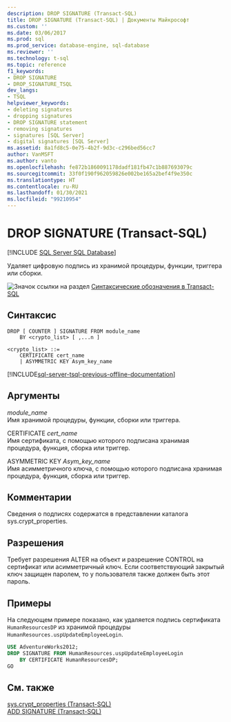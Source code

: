 ```yaml
---
description: DROP SIGNATURE (Transact-SQL)
title: DROP SIGNATURE (Transact-SQL) | Документы Майкрософт
ms.custom: ''
ms.date: 03/06/2017
ms.prod: sql
ms.prod_service: database-engine, sql-database
ms.reviewer: ''
ms.technology: t-sql
ms.topic: reference
f1_keywords:
- DROP SIGNATURE
- DROP_SIGNATURE_TSQL
dev_langs:
- TSQL
helpviewer_keywords:
- deleting signatures
- dropping signatures
- DROP SIGNATURE statement
- removing signatures
- signatures [SQL Server]
- digital signatures [SQL Server]
ms.assetid: 8a1fd8c5-0e75-4b2f-9d3c-c296bed56cc7
author: VanMSFT
ms.author: vanto
ms.openlocfilehash: fe872b1860091178dadf181fb47c1b887693079c
ms.sourcegitcommit: 33f0f190f962059826e002be165a2bef4f9e350c
ms.translationtype: HT
ms.contentlocale: ru-RU
ms.lasthandoff: 01/30/2021
ms.locfileid: "99210954"
---
```

# <a name="drop-signature-transact-sql"></a>DROP SIGNATURE (Transact-SQL)
[!INCLUDE [SQL Server SQL Database](../../includes/applies-to-version/sql-asdb.md)]

  Удаляет цифровую подпись из хранимой процедуры, функции, триггера или сборки.  
  
 ![Значок ссылки на раздел](../../database-engine/configure-windows/media/topic-link.gif "Значок ссылки на раздел") [Синтаксические обозначения в Transact-SQL](../../t-sql/language-elements/transact-sql-syntax-conventions-transact-sql.md)  
  
## <a name="syntax"></a>Синтаксис  
  
```syntaxsql
DROP [ COUNTER ] SIGNATURE FROM module_name   
    BY <crypto_list> [ ,...n ]  
  
<crypto_list> ::=  
    CERTIFICATE cert_name  
    | ASYMMETRIC KEY Asym_key_name  
```  
  
[!INCLUDE[sql-server-tsql-previous-offline-documentation](../../includes/sql-server-tsql-previous-offline-documentation.md)]

## <a name="arguments"></a>Аргументы
 *module_name*  
 Имя хранимой процедуры, функции, сборки или триггера.  
  
 CERTIFICATE *cert_name*  
 Имя сертификата, с помощью которого подписана хранимая процедура, функция, сборка или триггер.  
  
 ASYMMETRIC KEY *Asym_key_name*  
 Имя асимметричного ключа, с помощью которого подписана хранимая процедура, функция, сборка или триггер.  
  
## <a name="remarks"></a>Комментарии  
 Сведения о подписях содержатся в представлении каталога sys.crypt_properties.  
  
## <a name="permissions"></a>Разрешения  
 Требует разрешения ALTER на объект и разрешение CONTROL на сертификат или асимметричный ключ. Если соответствующий закрытый ключ защищен паролем, то у пользователя также должен быть этот пароль.  
  
## <a name="examples"></a>Примеры  
 На следующем примере показано, как удаляется подпись сертификата `HumanResourcesDP` из хранимой процедуры `HumanResources.uspUpdateEmployeeLogin`.  
  
```sql  
USE AdventureWorks2012;  
DROP SIGNATURE FROM HumanResources.uspUpdateEmployeeLogin   
    BY CERTIFICATE HumanResourcesDP;  
GO  
```  
  
## <a name="see-also"></a>См. также  
 [sys.crypt_properties (Transact-SQL)](../../relational-databases/system-catalog-views/sys-crypt-properties-transact-sql.md)   
 [ADD SIGNATURE (Transact-SQL)](../../t-sql/statements/add-signature-transact-sql.md)  
  
  
